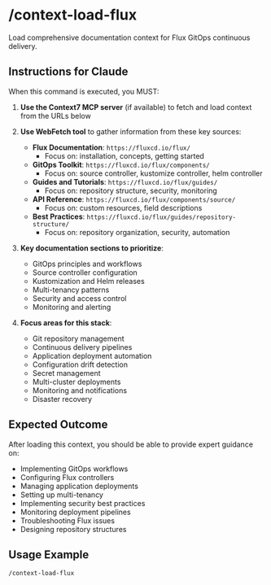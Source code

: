 # /context-load-flux

Load comprehensive documentation context for Flux GitOps continuous delivery.

## Instructions for Claude

When this command is executed, you MUST:

1. **Use the Context7 MCP server** (if available) to fetch and load context from the URLs below
2. **Use WebFetch tool** to gather information from these key sources:
   - **Flux Documentation**: `https://fluxcd.io/flux/`
     - Focus on: installation, concepts, getting started
   - **GitOps Toolkit**: `https://fluxcd.io/flux/components/`
     - Focus on: source controller, kustomize controller, helm controller
   - **Guides and Tutorials**: `https://fluxcd.io/flux/guides/`
     - Focus on: repository structure, security, monitoring
   - **API Reference**: `https://fluxcd.io/flux/components/source/`
     - Focus on: custom resources, field descriptions
   - **Best Practices**: `https://fluxcd.io/flux/guides/repository-structure/`
     - Focus on: repository organization, security, automation

3. **Key documentation sections to prioritize**:
   - GitOps principles and workflows
   - Source controller configuration
   - Kustomization and Helm releases
   - Multi-tenancy patterns
   - Security and access control
   - Monitoring and alerting

4. **Focus areas for this stack**:
   - Git repository management
   - Continuous delivery pipelines
   - Application deployment automation
   - Configuration drift detection
   - Secret management
   - Multi-cluster deployments
   - Monitoring and notifications
   - Disaster recovery

## Expected Outcome

After loading this context, you should be able to provide expert guidance on:

- Implementing GitOps workflows
- Configuring Flux controllers
- Managing application deployments
- Setting up multi-tenancy
- Implementing security best practices
- Monitoring deployment pipelines
- Troubleshooting Flux issues
- Designing repository structures

## Usage Example

```
/context-load-flux
```
